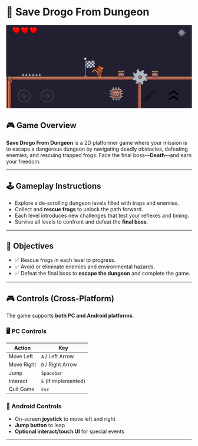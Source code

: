 # 🧱 Save Drogo From Dungeon

<img src="Assets/Sprite/Save Drogo.jpg" alt="Gameplay Preview" width="600"/>

## 🎮 Game Overview

**Save Drogo From Dungeon** is a 2D platformer game where your mission is to escape a dangerous dungeon by navigating deadly obstacles, defeating enemies, and rescuing trapped frogs. Face the final boss—**Death**—and earn your freedom.

---

## 🕹️ Gameplay Instructions

- Explore side-scrolling dungeon levels filled with traps and enemies.
- Collect and **rescue frogs** to unlock the path forward.
- Each level introduces new challenges that test your reflexes and timing.
- Survive all levels to confront and defeat the **final boss**.

---

## 🎯 Objectives

- ✅ Rescue frogs in each level to progress.
- ✅ Avoid or eliminate enemies and environmental hazards.
- ✅ Defeat the final boss to **escape the dungeon** and complete the game.

---

## 🎮 Controls (Cross-Platform)

The game supports **both PC and Android platforms**.

### 🖥️ PC Controls

| Action           | Key                  |
|------------------|----------------------|
| Move Left        | `A` / Left Arrow     |
| Move Right       | `D` / Right Arrow    |
| Jump             | `Spacebar`           |
| Interact         | `E` (if implemented) |
| Quit Game        | `Esc`                |

### 📱 Android Controls

- On-screen **joystick** to move left and right
- **Jump button** to leap
- **Optional interact/touch UI** for special events

---
